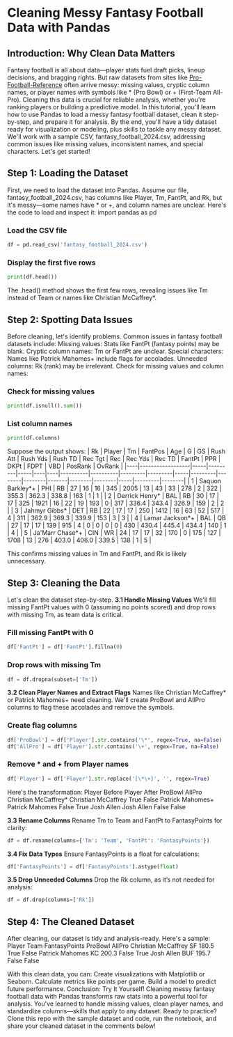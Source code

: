 # Cleaning Messy Fantasy Football Data with Pandas
## Introduction: Why Clean Data Matters
Fantasy football is all about data—player stats fuel draft picks, lineup decisions, and bragging rights. But raw datasets from sites like [Pro-Football-Reference](https://www.pro-football-reference.com/years/2024/fantasy.htm) often arrive messy: missing values, cryptic column names, or player names with symbols like * (Pro Bowl) or + (First-Team All-Pro). Cleaning this data is crucial for reliable analysis, whether you're ranking players or building a predictive model. In this tutorial, you'll learn how to use Pandas to load a messy fantasy football dataset, clean it step-by-step, and prepare it for analysis. By the end, you'll have a tidy dataset ready for visualization or modeling, plus skills to tackle any messy dataset.
We'll work with a sample CSV, fantasy_football_2024.csv, addressing common issues like missing values, inconsistent names, and special characters. Let's get started!
## Step 1: Loading the Dataset
First, we need to load the dataset into Pandas. Assume our file, fantasy_football_2024.csv, has columns like Player, Tm, FantPt, and Rk, but it's messy—some names have * or +, and column names are unclear.
Here's the code to load and inspect it:
import pandas as pd

### Load the CSV file
```python 
df = pd.read_csv('fantasy_football_2024.csv')
```

### Display the first five rows
```python
print(df.head())
```

The .head() method shows the first few rows, revealing issues like Tm instead of Team or names like Christian McCaffrey*.
## Step 2: Spotting Data Issues
Before cleaning, let's identify problems. Common issues in fantasy football datasets include:
Missing values: Stats like FantPt (fantasy points) may be blank.
Cryptic column names: Tm or FantPt are unclear.
Special characters: Names like Patrick Mahomes+ include flags for accolades.
Unneeded columns: Rk (rank) may be irrelevant.
Check for missing values and column names:
### Check for missing values
```python
print(df.isnull().sum())
```

### List column names
```python
print(df.columns)
```

Suppose the output shows:
| Rk | Player            | Tm  | FantPos | Age | G  | GS | Rush Att | Rush Yds | Rush TD | Rec Tgt | Rec | Rec Yds | Rec TD | FantPt | PPR   | DKPt   | FDPT   | VBD | PosRank | OvRank |
|----|------------------|-----|---------|-----|----|----|----------|----------|---------|---------|-----|---------|--------|--------|-------|--------|--------|-----|---------|--------|
| 1  | Saquon Barkley*+ | PHI | RB      | 27  | 16 | 16 | 345      | 2005     | 13      | 43      | 33  | 278     | 2      | 322    | 355.3 | 362.3  | 338.8  | 163 | 1       | 1      |
| 2  | Derrick Henry*   | BAL | RB      | 30  | 17 | 17 | 325      | 1921     | 16      | 22      | 19  | 193     | 0      | 317    | 336.4 | 343.4  | 326.9  | 159 | 2       | 2      |
| 3  | Jahmyr Gibbs*    | DET | RB      | 22  | 17 | 17 | 250      | 1412     | 16      | 63      | 52  | 517     | 4      | 311    | 362.9 | 369.3  | 339.9  | 153 | 3       | 3      |
| 4  | Lamar Jackson*+  | BAL | QB      | 27  | 17 | 17 | 139      | 915      | 4       | 0       | 0   | 0       | 0      | 430    | 430.4 | 445.4  | 434.4  | 140 | 1       | 4      |
| 5  | Ja'Marr Chase*+  | CIN | WR      | 24  | 17 | 17 | 32       | 170      | 0       | 175     | 127 | 1708    | 13     | 276    | 403.0 | 406.0  | 339.5  | 138 | 1       | 5      |


This confirms missing values in Tm and FantPt, and Rk is likely unnecessary.
## Step 3: Cleaning the Data
Let's clean the dataset step-by-step.
**3.1 Handle Missing Values**
We'll fill missing FantPt values with 0 (assuming no points scored) and drop rows with missing Tm, as team data is critical.
### Fill missing FantPt with 0
```python
df['FantPt'] = df['FantPt'].fillna(0)
```

### Drop rows with missing Tm
```python
df = df.dropna(subset=['Tm'])
```

**3.2 Clean Player Names and Extract Flags**
Names like Christian McCaffrey* or Patrick Mahomes+ need cleaning. We'll create ProBowl and AllPro columns to flag these accolades and remove the symbols.
### Create flag columns
```python
df['ProBowl'] = df['Player'].str.contains('\*', regex=True, na=False)
df['AllPro'] = df['Player'].str.contains('\+', regex=True, na=False)
```

### Remove * and + from Player names
```python
df['Player'] = df['Player'].str.replace('[\*\+]', '', regex=True)
```

Here's the transformation:
Player Before
Player After
ProBowl
AllPro
Christian McCaffrey*
Christian McCaffrey
True
False
Patrick Mahomes+
Patrick Mahomes
False
True
Josh Allen
Josh Allen
False
False

**3.3 Rename Columns**
Rename Tm to Team and FantPt to FantasyPoints for clarity:
```python
df = df.rename(columns={'Tm': 'Team', 'FantPt': 'FantasyPoints'})
```

**3.4 Fix Data Types**
Ensure FantasyPoints is a float for calculations:
```python
df['FantasyPoints'] = df['FantasyPoints'].astype(float)
```

**3.5 Drop Unneeded Columns**
Drop the Rk column, as it’s not needed for analysis:
```python
df = df.drop(columns=['Rk'])
```

## Step 4: The Cleaned Dataset
After cleaning, our dataset is tidy and analysis-ready. Here's a sample:
Player
Team
FantasyPoints
ProBowl
AllPro
Christian McCaffrey
SF
180.5
True
False
Patrick Mahomes
KC
200.3
False
True
Josh Allen
BUF
195.7
False
False

With this clean data, you can:
Create visualizations with Matplotlib or Seaborn.
Calculate metrics like points per game.
Build a model to predict future performance.
Conclusion: Try It Yourself!
Cleaning messy fantasy football data with Pandas transforms raw stats into a powerful tool for analysis. You've learned to handle missing values, clean player names, and standardize columns—skills that apply to any dataset. Ready to practice? Clone this repo with the sample dataset and code, run the notebook, and share your cleaned dataset in the comments below!
